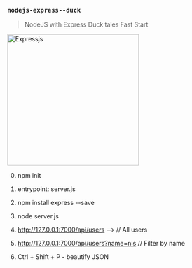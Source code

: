 ### `nodejs-express--duck`

> NodeJS with Express Duck tales Fast Start

<picture>
       <img width="300" alt="Expressjs" src="https://www.bairesdev.com/wp-content/uploads/2021/07/Expressjs.svg">
    </picture>
    
0. npm init
1. entrypoint: server.js
2. npm install express --save

3. node server.js
4. http://127.0.0.1:7000/api/users --> // All users
5. http://127.0.0.1:7000/api/users?name=nis // Filter by name

6. Ctrl + Shift + P - beautify JSON


